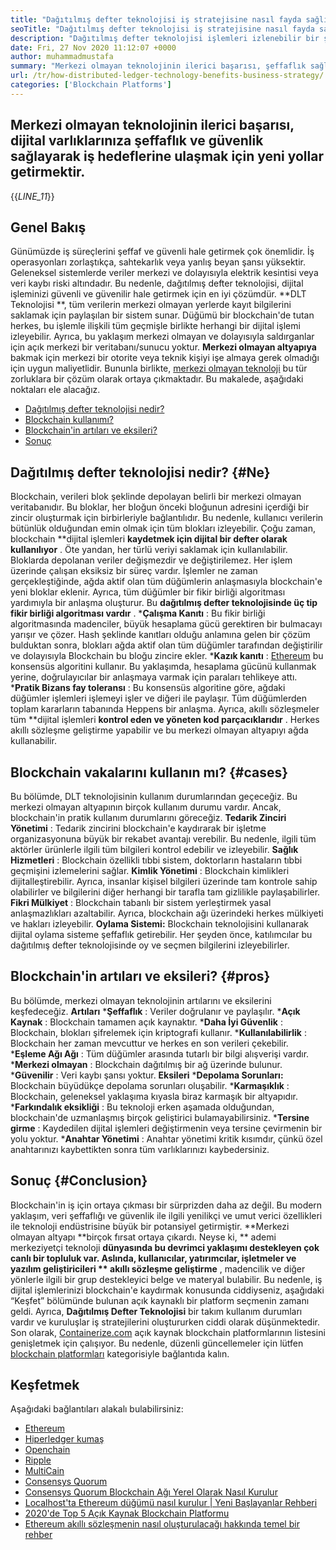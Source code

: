 ```yaml
---
title: "Dağıtılmış defter teknolojisi iş stratejisine nasıl fayda sağlıyor?" 
seoTitle: "Dağıtılmış defter teknolojisi iş stratejisine nasıl fayda sağlıyor?" 
description: "Dağıtılmış defter teknolojisi işlemleri izlenebilir bir şekilde kaydeder. Bu makale merkezi olmayan teknolojinin iş üzerindeki etkisi hakkında konuşuyor." 
date: Fri, 27 Nov 2020 11:12:07 +0000
author: muhammadmustafa
summary: "Merkezi olmayan teknolojinin ilerici başarısı, şeffaflık sağlayarak iş hedeflerine ulaşmak için yeni yollar getirmektir. dijital varlıklarınız için güvenlik." 
url: /tr/how-distributed-ledger-technology-benefits-business-strategy/
categories: ['Blockchain Platforms']
---
```


## Merkezi olmayan teknolojinin ilerici başarısı, dijital varlıklarınıza şeffaflık ve güvenlik sağlayarak iş hedeflerine ulaşmak için yeni yollar getirmektir.
{{_LINE_11_}}

## Genel Bakış
Günümüzde iş süreçlerini şeffaf ve güvenli hale getirmek çok önemlidir. İş operasyonları zorlaştıkça, sahtekarlık veya yanlış beyan şansı yüksektir. Geleneksel sistemlerde veriler merkezi ve dolayısıyla elektrik kesintisi veya veri kaybı riski altındadır. Bu nedenle, dağıtılmış defter teknolojisi, dijital işleminizi güvenli ve güvenilir hale getirmek için en iyi çözümdür. **DLT Teknolojisi **, tüm verilerin merkezi olmayan yerlerde kayıt bilgilerini saklamak için paylaşılan bir sistem sunar. Düğümü bir blockchain'de tutan herkes, bu işlemle ilişkili tüm geçmişle birlikte herhangi bir dijital işlemi izleyebilir. Ayrıca, bu yaklaşım merkezi olmayan ve dolayısıyla saldırganlar için açık merkezi bir veritabanı/sunucu yoktur.  **Merkezi olmayan altyapıya**   bakmak için merkezi bir otorite veya teknik kişiyi işe almaya gerek olmadığı için uygun maliyetlidir. Bununla birlikte, [merkezi olmayan teknoloji][1] bu tür zorluklara bir çözüm olarak ortaya çıkmaktadır.
Bu makalede, aşağıdaki noktaları ele alacağız.
  * [Dağıtılmış defter teknolojisi nedir?][2]
  * [Blockchain kullanımı?][3]
  * [Blockchain'in artıları ve eksileri?][4]
  * [Sonuç][5]

## Dağıtılmış defter teknolojisi nedir?   {#Ne}
Blockchain, verileri blok şeklinde depolayan belirli bir merkezi olmayan veritabanıdır. Bu bloklar, her bloğun önceki bloğunun adresini içerdiği bir zincir oluşturmak için birbirleriyle bağlantılıdır. Bu nedenle, kullanıcı verilerin bütünlük olduğundan emin olmak için tüm blokları izleyebilir. Çoğu zaman, blockchain **dijital işlemleri  **kaydetmek için dijital bir defter olarak kullanılıyor**  . Öte yandan, her türlü veriyi saklamak için kullanılabilir. Bloklarda depolanan veriler değişmezdir ve değiştirilemez.
Her işlem üzerinde çalışan eksiksiz bir süreç vardır. İşlemler ne zaman gerçekleştiğinde, ağda aktif olan tüm düğümlerin anlaşmasıyla blockchain'e yeni bloklar eklenir. Ayrıca, tüm düğümler bir fikir birliği algoritması yardımıyla bir anlaşma oluşturur. Bu **dağıtılmış defter teknolojisinde üç tip fikir birliği algoritması vardır** .
  ***Çalışma Kanıtı** : Bu fikir birliği algoritmasında madenciler, büyük hesaplama gücü gerektiren bir bulmacayı yarışır ve çözer. Hash şeklinde kanıtları olduğu anlamına gelen bir çözüm bulduktan sonra, blokları ağda aktif olan tüm düğümler tarafından değiştirilir ve dolayısıyla Blockchain bu bloğu zincire ekler.
  ***Kazık kanıtı** : [Ethereum][6] bu konsensüs algoritini kullanır. Bu yaklaşımda, hesaplama gücünü kullanmak yerine, doğrulayıcılar bir anlaşmaya varmak için paraları tehlikeye attı.
  ***Pratik Bizans fay toleransı** : Bu konsensüs algoritine göre, ağdaki düğümler işlemleri işlemeyi işler ve diğeri ile paylaşır. Tüm düğümlerden toplam kararların tabanında Heppens bir anlaşma.
Ayrıca, akıllı sözleşmeler tüm **dijital işlemleri  **kontrol eden ve yöneten kod parçacıklarıdır**  . Herkes akıllı sözleşme geliştirme yapabilir ve bu merkezi olmayan altyapıyı ağda kullanabilir.

## Blockchain vakalarını kullanın mı?   {#cases}
Bu bölümde, DLT teknolojisinin kullanım durumlarından geçeceğiz. Bu merkezi olmayan altyapının birçok kullanım durumu vardır. Ancak, blockchain'in pratik kullanım durumlarını göreceğiz.
**Tedarik Zinciri Yönetimi** : Tedarik zincirini blockchain'e kaydırarak bir işletme organizasyonuna büyük bir rekabet avantajı verebilir. Bu nedenle, ilgili tüm aktörler ürünlerle ilgili tüm bilgileri kontrol edebilir ve izleyebilir.
**Sağlık Hizmetleri** : Blockchain özellikli tıbbi sistem, doktorların hastaların tıbbi geçmişini izlemelerini sağlar.
**Kimlik Yönetimi** : Blockchain kimlikleri dijitalleştirebilir. Ayrıca, insanlar kişisel bilgileri üzerinde tam kontrole sahip olabilirler ve bilgilerini diğer herhangi bir tarafla tam gizlilikle paylaşabilirler.
**Fikri Mülkiyet** : Blockchain tabanlı bir sistem yerleştirmek yasal anlaşmazlıkları azaltabilir. Ayrıca, blockchain ağı üzerindeki herkes mülkiyeti ve hakları izleyebilir.
**Oylama Sistemi:**  Blockchain teknolojisini kullanarak dijital oylama sisteme şeffaflık getirebilir. Her şeyden önce, katılımcılar bu dağıtılmış defter teknolojisinde oy ve seçmen bilgilerini izleyebilirler.

## Blockchain'in artıları ve eksileri?   {#pros}
Bu bölümde, merkezi olmayan teknolojinin artılarını ve eksilerini keşfedeceğiz.
**Artıları** 
  ***Şeffaflık** : Veriler doğrulanır ve paylaşılır.
  ***Açık Kaynak** : Blockchain tamamen açık kaynaktır.
  ***Daha İyi Güvenlik** : Blockchain, blokları şifrelemek için kriptografi kullanır.
  ***Kullanılabilirlik** : Blockchain her zaman mevcuttur ve herkes en son verileri çekebilir.
  ***Eşleme Ağı Ağı** : Tüm düğümler arasında tutarlı bir bilgi alışverişi vardır.
  ***Merkezi olmayan** : Blockchain dağıtılmış bir ağ üzerinde bulunur.
  ***Güvenilir** : Veri kaybı şansı yoktur.
**Eksileri**
  ***Depolama Sorunları:**  Blockchain büyüdükçe depolama sorunları oluşabilir.
  ***Karmaşıklık** : Blockchain, geleneksel yaklaşıma kıyasla biraz karmaşık bir altyapıdır.
  ***Farkındalık eksikliği** : Bu teknoloji erken aşamada olduğundan, blockchain'de uzmanlaşmış birçok geliştirici bulamayabilirsiniz.
  ***Tersine girme** : Kaydedilen dijital işlemleri değiştirmenin veya tersine çevirmenin bir yolu yoktur.
  ***Anahtar Yönetimi** : Anahtar yönetimi kritik kısımdır, çünkü özel anahtarınızı kaybettikten sonra tüm varlıklarınızı kaybedersiniz.

## Sonuç   {#Conclusion}
Blockchain'in iş için ortaya çıkması bir sürprizden daha az değil. Bu modern yaklaşım, veri şeffaflığı ve güvenlik ile ilgili yenilikçi ve umut verici özellikleri ile teknoloji endüstrisine büyük bir potansiyel getirmiştir. **Merkezi olmayan altyapı  **birçok fırsat ortaya çıkardı. Neyse ki, **  ademi merkeziyetçi teknoloji  **dünyasında bu devrimci yaklaşımı destekleyen çok canlı bir topluluk var. Aslında, kullanıcılar, yatırımcılar, işletmeler ve yazılım geliştiricileri **  akıllı sözleşme geliştirme** , madencilik ve diğer yönlerle ilgili bir grup destekleyici belge ve materyal bulabilir. Bu nedenle, iş dijital işlemlerinizi blockchain'e kaydırmak konusunda ciddiyseniz, aşağıdaki “Keşfet” bölümünde bulunan açık kaynaklı bir platform seçmenin zamanı geldi.
Ayrıca, **Dağıtılmış Defter Teknolojisi**  bir takım kullanım durumları vardır ve kuruluşlar iş stratejilerini oluştururken ciddi olarak düşünmektedir. Son olarak, [Containerize.com][7] açık kaynak blockchain platformlarının listesini genişletmek için çalışıyor. Bu nedenle, düzenli güncellemeler için lütfen [blockchain platformları][1] kategorisiyle bağlantıda kalın.

## Keşfetmek
Aşağıdaki bağlantıları alakalı bulabilirsiniz:
  * [Ethereum][6]
  * [Hiperledger kumaş][8]
  * [Openchain][9]
  * [Ripple][10]
  * [MultiCain][11]
  * [Consensys Quorum][12]
  * [Consensys Quorum Blockchain Ağı Yerel Olarak Nasıl Kurulur][13]
  * [Localhost'ta Ethereum düğümü nasıl kurulur | Yeni Başlayanlar Rehberi][14]
  * [2020'de Top 5 Açık Kaynak Blockchain Platformu][15]
  * [Ethereum akıllı sözleşmenin nasıl oluşturulacağı hakkında temel bir rehber][16]

  
[1]: https://products.containerize.com/blockchain-platforms/
[2]: #what
[3]: #cases
[4]: #pros
[5]: #conclusion
[6]: https://products.containerize.com/blockchain-platforms/ethereum
[7]: https://www.containerize.com/
[8]: https://products.containerize.com/blockchain-platforms/hyperledger-fabric
[9]: https://products.containerize.com/blockchain-platforms/openchain
[10]: https://products.containerize.com/blockchain-platforms/ripple
[11]: https://products.containerize.com/blockchain-platforms/multichain
[12]: https://products.containerize.com/blockchain-platforms/consensys-quorum
[13]: https://blog.containerize.com/blockchain-platforms/how-to-setup-consensys-quorum-blockchain-network-locally/
[14]: https://blog.containerize.com/blockchain-platforms/what-is-testnet-how-to-deploy-it-ethereum-testnet/
[15]: https://blog.containerize.com/blockchain-platforms/top-5-open-source-blockchain-platforms-in-2020/
[16]: https://blog.containerize.com/
